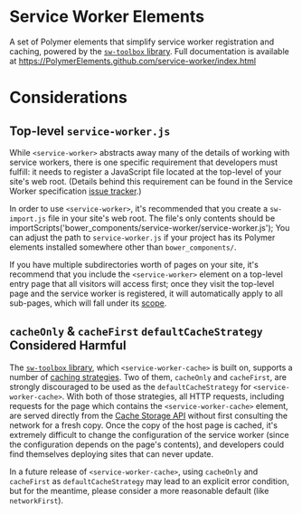 # Service Worker Elements
A set of Polymer elements that simplify service worker registration and caching, powered by the
[`sw-toolbox` library](https://github.com/googlechrome/sw-toolbox).
Full documentation is available at https://PolymerElements.github.com/service-worker/index.html

# Considerations

## Top-level `service-worker.js`
While `<service-worker>` abstracts away many of the details of working with service workers, there
is one specific requirement that developers must fulfill: it needs to register a JavaScript file
located at the top-level of your site's web root. (Details behind this requirement can be found in
the Service Worker specification [issue tracker](https://github.com/slightlyoff/ServiceWorker/issues/468#issuecomment-60276779).)

In order to use `<service-worker>`, it's recommended that you create a `sw-import.js` file in your
site's web root. The file's only contents should be
    importScripts('bower_components/service-worker/service-worker.js');
You can adjust the path to `service-worker.js` if your project has its Polymer elements
installed somewhere other than `bower_components/`.

If you have multiple subdirectories worth of pages on your site, it's recommend that you include the
`<service-worker>` element on a top-level entry page that all visitors will access first; once they
visit the top-level page and the service worker is registered, it will automatically apply to all
sub-pages, which will fall under its
[scope](https://slightlyoff.github.io/ServiceWorker/spec/service_worker/index.html#service-worker-registration-scope).

## `cacheOnly` & `cacheFirst` `defaultCacheStrategy` Considered Harmful
The [`sw-toolbox` library](https://github.com/googlechrome/sw-toolbox),
which `<service-worker-cache>` is built on, supports a number of
[caching strategies](https://github.com/googlechrome/sw-toolbox#built-in-handlers).
Two of them, `cacheOnly` and `cacheFirst`, are strongly discouraged to be used as the `defaultCacheStrategy`
for `<service-worker-cache>`. With both of those strategies, all HTTP requests, including requests for
the page which contains the `<service-worker-cache>` element, are served directly from the [Cache Storage
API](https://slightlyoff.github.io/ServiceWorker/spec/service_worker/index.html#cache-objects) without
first consulting the network for a fresh copy. Once the copy of the host page is cached,
it's extremely difficult to change the configuration of the service worker (since the configuration
depends on the page's contents), and developers could find themselves deploying sites that can never
update.

In a future release of `<service-worker-cache>`, using `cacheOnly` and `cacheFirst` as `defaultCacheStrategy`
may lead to an explicit error condition, but for the meantime, please consider a more reasonable default
(like `networkFirst`).